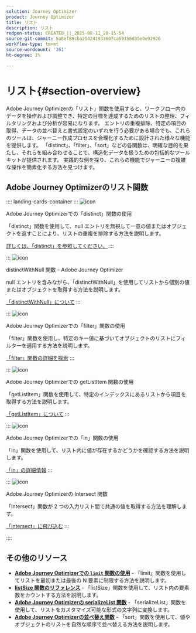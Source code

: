 ```yaml
---
solution: Journey Optimizer
product: Journey Optimizer
title: リスト
description: リスト
redpen-status: CREATED_||_2025-08-11_20-15-54
source-git-commit: 5a8ef88cba254241933607ca59156d35e0e92926
workflow-type: tm+mt
source-wordcount: '361'
ht-degree: 1%

---
```



# リスト{#section-overview}

Adobe Journey Optimizerの「リスト」関数を使用すると、ワークフロー内のデータを操作および調整でき、特定の目標を達成するためのリストの整理、フィルタリングおよび分析が容易になります。 エントリの重複排除、特定の項目の取得、データの並べ替えと書式設定のいずれを行う必要がある場合でも、これらのツールは、ジャーニー作成プロセスを合理化するために設計された様々な機能を提供します。 「distinct」、「filter」、「sort」などの各関数は、明確な目的を果たし、それらを組み合わせることで、構造化データを扱うための包括的なツールキットが提供されます。 実践的な例を探り、これらの機能でジャーニーの複雑な操作を簡素化する方法を見つけます。

## Adobe Journey Optimizerのリスト関数

:::: landing-cards-container
:::
![icon](https://cdn.experienceleague.adobe.com/icons/code-branch.svg)

Adobe Journey Optimizerでの「distinct」関数の使用

「distinct」関数を使用して、null エントリを無視して一意の値またはオブジェクトを返すことにより、リストの重複を排除する方法を説明します。

[詳しくは、「distinct」を参照してください。](../using/building-journeys/functions/functiondistinct.md)
:::

:::
![icon](https://cdn.experienceleague.adobe.com/icons/code-branch.svg)

distinctWithNull 関数 – Adobe Journey Optimizer

null エントリを含みながら、「distinctWithNull」を使用してリストから個別の値またはオブジェクトを取得する方法を説明します。

[「distinctWithNull」について](../using/building-journeys/functions/functiondistinctwithnull.md)
:::

:::
![icon](https://cdn.experienceleague.adobe.com/icons/code-branch.svg)

Adobe Journey Optimizerでの「filter」関数の使用

「filter」関数を使用し、特定のキー値に基づいてオブジェクトのリストにフィルターを適用する方法を説明します。

[「filter」関数の詳細を探索](../using/building-journeys/functions/functionfilter.md)
:::

:::
![icon](https://cdn.experienceleague.adobe.com/icons/code-branch.svg)

Adobe Journey Optimizerでの getListItem 関数の使用

「getListItem」関数を使用して、特定のインデックスにあるリストから項目を取得する方法を説明します。

[「getListItem」について](../using/building-journeys/functions/functiongetlistitem.md)
:::

:::
![icon](https://cdn.experienceleague.adobe.com/icons/code-branch.svg)

Adobe Journey Optimizerでの「in」関数の使用

「in」関数を使用して、リスト内に値が存在するかどうかを確認する方法を説明します。

[「in」の詳細情報](../using/building-journeys/functions/functionin.md)
:::

:::
![icon](https://cdn.experienceleague.adobe.com/icons/code-branch.svg)

Adobe Journey Optimizerの Intersect 関数

「intersect」関数が 2 つの入力リスト間で共通の値を取得する方法を理解します。

[「intersect」に飛び込む](../using/building-journeys/functions/functionintersect.md)
:::

::::


## その他のリソース

- **[Adobe Journey Optimizerでの `limit` 関数の使用](../using/building-journeys/functions/functionlimit.md)** - 「limit」関数を使用してリストを最初または最後の N 要素に制限する方法を説明します。
- **[listSize 関数のリファレンス](../using/building-journeys/functions/functionlistsize.md)** - 「listSize」関数を使用して、リスト内の要素数をカウントする方法を説明します。
- **[Adobe Journey Optimizerの serializeList 関数](../using/building-journeys/functions/functionserializelist.md)** - 「serializeList」関数を使用して、リストをカスタマイズ可能な形式の文字列に変換します。
- **[Adobe Journey Optimizerの並べ替え関数](../using/building-journeys/functions/functionsort.md)** - 「sort」関数を使用して、値やオブジェクトのリストを自然な順序で並べ替える方法を説明します。
